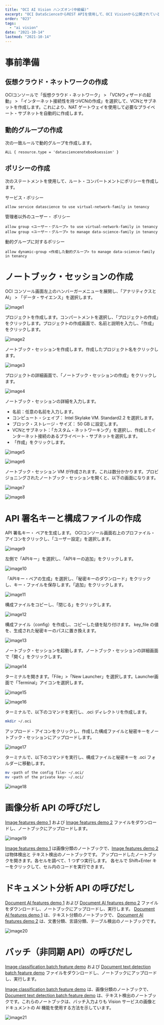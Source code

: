 ```yaml
---
title: "OCI AI Vision ハンズオン(中級編)"
excerpt: "OCI DataScienceからREST APIを使用して、OCI Visionから公開されているAPIを使用する方法を紹介します。"
order: "023"
tags: 
  - "ai vision"
date: "2021-10-14"
lastmod: "2021-10-14"
---
```


# 事前準備

## 仮想クラウド・ネットワークの作成

OCIコンソールで「仮想クラウド・ネットワーク」 > 「VCNウィザードの起動」 > 「インターネット接続性を持つVCNの作成」を選択して、VCNとサブネットを作成します。これにより、NAT ゲートウェイを使用して必要なプライベート・サブネットを自動的に作成します。

## 動的グループの作成

次の一致ルールで動的グループを作成します。

```
ALL { resource.type = 'datasciencenotebooksession' }
```

## ポリシーの作成

次のステートメントを使用して、ルート・コンパートメントにポリシーを作成します。

サービス・ポリシー

```
allow service datascience to use virtual-network-family in tenancy
```

管理者以外のユーザー・ ポリシー

```
allow group <ユーザー・グループ> to use virtual-network-family in tenancy
allow group <ユーザー・グループ> to manage data-science-family in tenancy
```

動的グループに対するポリシー

```
allow dynamic-group <作成した動的グループ> to manage data-science-family in tenancy
```

# ノートブック・セッションの作成

OCI コンソール画面左上のハンバーガーメニューを展開し、「アナリティクスとAI」 > 「データ・サイエンス」を選択します。

![image1](image1.png)

プロジェクトを作成します。コンパートメントを選択し、「プロジェクトの作成」をクリックします。プロジェクトの作成画面で、名前と説明を入力し、「作成」をクリックします。

![image2](image2.png)

ノートブック・セッションを作成します。作成したプロジェクト名をクリックします。

![image3](image3.png)

プロジェクトの詳細画面で、「ノートブック・セッションの作成」をクリックします。

![image4](image4.png)

ノートブック・セッションの詳細を入力します。

* 名前：任意の名前を入力します。
* コンピュート・シェイプ： Intel Skylake VM. Standard2.2 を選択します。
* ブロック・ストレージ・サイズ： 50 GB に設定します。 
* VCNとサブネット：「カスタム・ネットワーキング」を選択し、作成したインターネット接続のあるプライベート・サブネットを選択します。
* 「作成」をクリックします。

![image5](image5.png)

![image6](image6.png)

ノートブック・セッション VM が作成されます。これは数分かかります。プロビジョニングされたノートブック・セッションを開くと、以下の画面になります。

![image7](image7.png)

![image8](image8.png)

# API 署名キーと構成ファイルの作成

API 署名キー・ ペアを生成します。
OCIコンソール画面右上のプロファイル・アイコンをクリックし、「ユーザー設定」を選択します。

![image9](image9.png)

左側で「APIキー」を選択し、「APIキーの追加」をクリックします。

![image10](image10.png)

「APIキー・ペアの生成」を選択し、「秘密キーのダウンロード」をクリックし、キー・ファイルを保存します。「追加」をクリックします。

![image11](image11.png)

構成ファイルをコピーし、「閉じる」をクリックします。

![image12](image12.png)

構成ファイル（config）を作成し、コピーした値を貼り付けます。 key_file の値を、生成された秘密キーのパスに置き換えます。

![image13](image13.png)

ノートブック・セッションを起動します。ノートブック・セッションの詳細画面で「開く」をクリックします。

![image14](image14.png)

ターミナルを開きます。「File」>「New Launcher」を選択します。Launcher画面で「Terminal」アイコンを選択します。

![image15](image15.png)

![image16](image16.png)

ターミナルで、以下のコマンドを実行し、.oci ディレクトリを作成します。

```bash
mkdir ~/.oci
```

アップロード・アイコンをクリックし、作成した構成ファイルと秘密キーをノートブック・セッションにアップロードします。

![image17](image17.png)

ターミナルで、以下のコマンドを実行し、構成ファイルと秘密キーを .oci フォルダーに移動します。

```bash
mv <path of the config file> ~/.oci/
mv <path of the private key> ~/.oci/
```

![image18](image18.png)

# 画像分析 API の呼びだし

[Image features demo 1](https://github.com/oracle-japan/ai-services-tutorials/blob/main/vision/image-demo1.ipynb) および [Image features demo 2](https://github.com/oracle-japan/ai-services-tutorials/blob/main/vision/image-demo2.ipynb) ファイルをダウンロードし、ノートブックにアップロードします。

![image19](image19.png)

[Image features demo 1](https://github.com/oracle-japan/ai-services-tutorials/blob/main/vision/image-demo1.ipynb) は画像分類のノートブックで、[Image features demo 2](https://github.com/oracle-japan/ai-services-tutorials/blob/main/vision/image-demo2.ipynb) は物体検出と テキスト検出のノートブックです。
アップロードしたノートブックを開きます。各セルを調べて、1 つずつ実行します。 各セルで Shift+Enter キーをクリックして、セル内のコードを実行できます。

# ドキュメント分析 API の呼びだし

[Document AI features demo 1](https://github.com/oracle-japan/ai-services-tutorials/blob/main/vision/document-demo1.ipynb) および [Document AI features demo 2](https://github.com/oracle-japan/ai-services-tutorials/blob/main/vision/document-demo2.ipynb) ファイルをダウンロードし、ノートブックにアップロードし、実行します。
[Document AI features demo 1](https://github.com/oracle-japan/ai-services-tutorials/blob/main/vision/document-demo1.ipynb) は、テキスト分類のノートブックで、 [Document AI features demo 2](https://github.com/oracle-japan/ai-services-tutorials/blob/main/vision/document-demo2.ipynb) は、文書分類、言語分類、テーブル検出のノートブックです。

![image20](image20.png)

# バッチ（非同期 API）の呼びだし

[Image classification batch feature demo](https://github.com/oracle-japan/ai-services-tutorials/blob/main/vision/image-batch-demo.ipynb) および [Document text detection batch feature demo](https://github.com/oracle-japan/ai-services-tutorials/blob/main/vision/document-batch-demo.ipynb) ファイルをダウンロードし、ノートブックにアップロードし、実行します。

[Image classification batch feature demo](https://github.com/oracle-japan/ai-services-tutorials/blob/main/vision/image-batch-demo.ipynb) は、画像分類のノートブックで、[Document text detection batch feature demo](https://github.com/oracle-japan/ai-services-tutorials/blob/main/vision/document-batch-demo.ipynb) は、テキスト検出のノートブックです。これらのノートブックは、バッチ入力よりも Vision サービスの画像とドキュメントの AI 機能を使用する方法を示しています。

![image21](image21.png)
